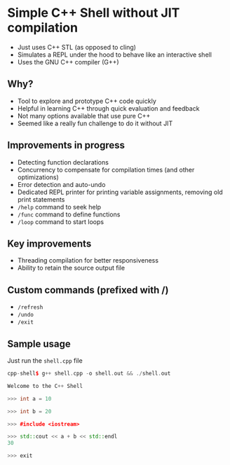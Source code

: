 # Simple C++ Shell without JIT compilation
- Just uses C++ STL (as opposed to cling)
- Simulates a REPL under the hood to behave like an interactive shell
- Uses the GNU C++ compiler (G++)

## Why?
- Tool to explore and prototype C++ code quickly
- Helpful in learning C++ through quick evaluation and feedback
- Not many options available that use pure C++
- Seemed like a really fun challenge to do it without JIT

## Improvements in progress
- Detecting function declarations
- Concurrency to compensate for compilation times (and other optimizations)
- Error detection and auto-undo
- Dedicated REPL printer for printing variable assignments, removing old print statements
- `/help` command to seek help
- `/func` command to define functions
- `/loop` command to start loops

## Key improvements
- Threading compilation for better responsiveness
- Ability to retain the source output file

## Custom commands (prefixed with /)
- `/refresh`
- `/undo`
- `/exit`

## Sample usage
Just run the `shell.cpp` file
```cpp
cpp-shell$ g++ shell.cpp -o shell.out && ./shell.out

Welcome to the C++ Shell

>>> int a = 10

>>> int b = 20

>>> #include <iostream>

>>> std::cout << a + b << std::endl
30

>>> exit 
```
